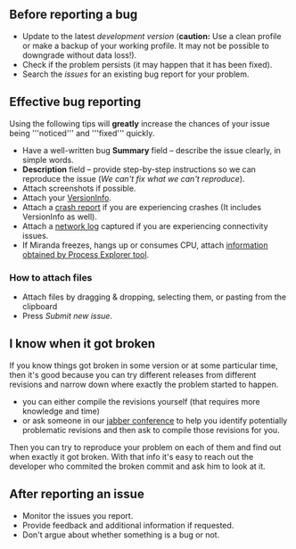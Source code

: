 ## Before reporting a bug
* Update to the latest *development version* (**caution:** Use a clean profile or make a backup of your working profile. It may not be possible to downgrade without data loss!).
* Check if the problem persists (it may happen that it has been fixed).
* Search the *issues* for an existing bug report for your problem.

## Effective bug reporting
Using the following tips will **greatly** increase the chances of your issue being '''noticed''' and '''fixed''' quickly.

* Have a well-written bug **Summary** field – describe the issue clearly, in simple words.
* **Description** field – provide step-by-step instructions so we can reproduce the issue (*We can't fix what we can't reproduce*).
* Attach screenshots if possible.
* Attach your [VersionInfo](https://wiki.miranda-ng.org/index.php?title=Version_information).
* Attach a [crash report](https://wiki.miranda-ng.org/index.php?title=Crash_reports) if you are experiencing crashes (It includes VersionInfo as well).
* Attach a [network log](https://wiki.miranda-ng.org/index.php?title=Network_log) captured if you are experiencing connectivity issues.
* If Miranda freezes, hangs up or consumes CPU, attach [information obtained by Process Explorer tool](https://wiki.miranda-ng.org/index.php?title=Using_Process_Explorer_as_the_debugging_tool).

### How to attach files
* Attach files by dragging & dropping, selecting them, or pasting from the clipboard
* Press *Submit new issue*.

## I know when it got broken
If you know things got broken in some version or at some particular time, then it's good because you can try different releases from different revisions and narrow down where exactly the problem started to happen.
* you can either compile the revisions yourself (that requires more knowledge and time)
* or ask someone in our [jabber conference](xmpp:miranda-ng-int@conference.jabber.ru?join) to help you identify potentially problematic revisions and then ask to compile those revisions for you.

Then you can try to reproduce your problem on each of them and find out when exactly it got broken. With that info it's easy to reach out the developer who commited the broken commit and ask him to look at it.

## After reporting an issue
* Monitor the issues you report.
* Provide feedback and additional information if requested.
* Don't argue about whether something is a bug or not.
